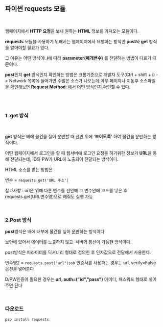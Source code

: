 ## 파이썬 requests 모듈

<br/>

웹페이지에서 **HTTP 요청**을 보내 원하는 **HTML** 정보를 가져오는 모듈이다.

**requests** 모듈을 사용하기 위해서는 웹페이지에서 요청하는 방식인 **post**와 **get** 방식을 알아야할 필요가 있다.

그 이유는 어떤 방식이냐에 따라 **parameter(매개변수)** 를 전달하는 방법이 다르기 때문이다.

 **post**인지 **get** 방식인지 확인하는 방법은 크롬기준으로 개발자 도구(Ctrl + shift + i) -> Network 목록에 들어가면 수많은 소스가 
 나오는데 아무 페이지나 이동후 소스파일을 확인해보면 **Request Method**: 에서 어떤 방식인지 확인할 수 있다.
 
 <br/>
 <br/>

### 1. get 방식

<br/>


**get** 방식은 배에 물건을 실어 운반할 때 선반 위에 '**보이도록**' 하여 물건을 운반하는 방식이다.

어떤 웹페이지에서 로그인을 할 때 웹서버에 로그인 요청을 하기위한 정보가 **URL**을 통해 전달되는데, ID와 PW가 URL에 노출되어 전달되는 방식이다.

HTML 소스를 받는 방법은

변수 = `requests.get('URL 주소')`

참고사항 : url은 위에 다른 변수를 선언해 그 변수안에 코드를 넣은 후 requests.get(URL변수명)으로 해줘도 실행 가능

<br/>

### 2.Post 방식

**post**방식은 배에 내부에 물건을 실어 운반하는 방식이다

보안에 있어서 데이터를 노출하지 않고  서버와 통신이 가능한 방식이다.

post방식은 파라미터를 딕셔너리 형태로 정의한 후 인자값으로 전달해서 사용한다.

변수명2 = `requests.post("url")ssh` 인증서를 사용하는 경우는 url, verify=False 옵션을 넣어준다

D/PW인증이 필요한 경우는 **url, auth=("id","pass")** 아이디, 패스워드 형태로 넣어주면 된다

<br/>

### 다운로드

`pip install requests`
